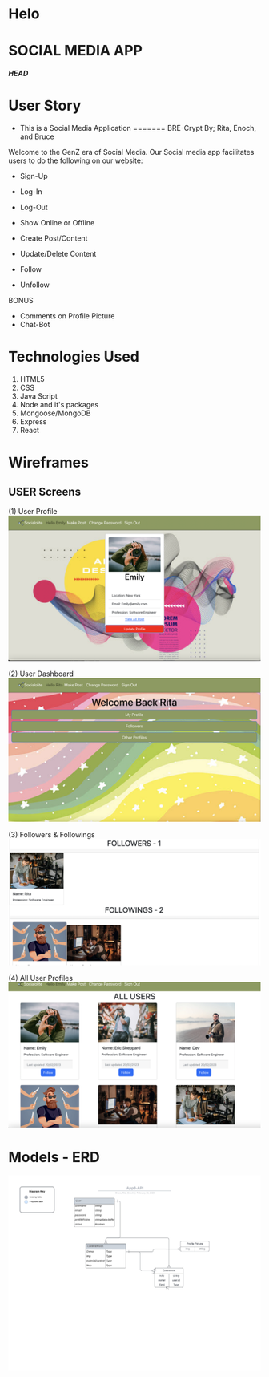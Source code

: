  Helo
=======
# SOCIAL MEDIA APP
##### HEAD


# User Story
- This is a Social Media Application
=======
BRE-Crypt
By; Rita, Enoch, and Bruce

Welcome to the GenZ era of Social Media. 
Our Social media app facilitates users to do the following on our website:

- Sign-Up
- Log-In
- Log-Out
- Show Online or Offline

- Create Post/Content
- Update/Delete Content
- Follow
- Unfollow

BONUS

- Comments on Profile Picture
- Chat-Bot

# Technologies Used

1. HTML5
2. CSS
3. Java Script
4. Node and it's packages
5. Mongoose/MongoDB
6. Express
7. React

# Wireframes

## USER Screens


(1) User Profile
![Alt text](img/UserProfile.png)

(2) User Dashboard
![Alt text](img/UserDashboard.png)

(3) Followers & Followings
![Alt text](img/Followings&Folowers.png)

(4) All User Profiles
![Alt text](img/AllUsers.png)

# Models - ERD

![Alt text](img/App3-API.jpeg)


